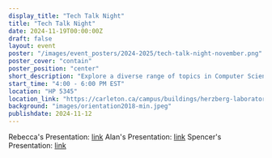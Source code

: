 ```yaml
---
display_title: "Tech Talk Night"
title: "Tech Talk Night"
date: 2024-11-19T00:00:00Z
draft: false
layout: event
poster: "/images/event_posters/2024-2025/tech-talk-night-november.png"
poster_cover: "contain"
poster_position: "center"
short_description: "Explore a diverse range of topics in Computer Science!"
start_time: "4:00 - 6:00 PM EST"
location: "HP 5345"
location_link: "https://carleton.ca/campus/buildings/herzberg-laboratories/"
background: "images/orientation2018-min.jpeg"
publishdate: 2024-11-12
---
```


Rebecca's Presentation: [link](https://cdn.discordapp.com/attachments/1301944929681145858/1308618884231729237/CCSS_Tech_Talk_RKempe_condensed.pdf?ex=6745da0e&is=6744888e&hm=20aed90065923107c3f24245f1f41ca7f55481f8fc5e7a150e16bda86fb0b83a&)
Alan's Presentation: [link](https://cdn.discordapp.com/attachments/1301944929681145858/1308822137162694806/Introduction_to_R_Programming_Slides.pdf?ex=6745ee9a&is=67449d1a&hm=6e789aa04ff27808dd815fd6f9903b3902a787d7326e0ad800fb8be77b369dda&)
Spencer's Presentation: [link](https://cdn.discordapp.com/attachments/1301944929681145858/1308649551955234846/SCraig_CS-Presentation.pdf?ex=6745f69e&is=6744a51e&hm=0cb6c3a13121474699fcbaeb5f5bfc6fdcda257f8a07252418971e3c58282bcd&)